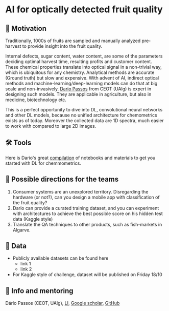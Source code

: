 # AI for optically detected fruit quality

## 🚀 Motivation
Traditionally, 1000s of fruits are sampled and manually analyzed pre-harvest to provide insight into the fruit quality.

Internal defects, sugar content, water content, are some of the parameters deciding optimal harvest time, resulting profits and customer content. These chemical properties translate into optical signal in a non-trivial way, which is ubiquitous for any chemistry. Analytical methods are accurate (Ground truth) but slow and expensive. With advent of AI, indirect optical methods and machine-learning/deep-learning models can do that at big scale and non-invasively. [Dario Passos][1] from CEOT (UAlg) is expert in designing such models. They are applicable in agriculture, but also in medicine, biotechnology etc.

This is a perfect opportunity to dive into DL, convolutional neural networks and other DL models, because no unified architecture for chemometrics exists as of today. Moreover the collected data are 1D spectra, much easier to work with compared to large 2D images.

## 🛠️ Tools

Here is Dario's great [compilation][2] of notebooks and materials to get you started with DL for chemmometrics.

## 🔦 Possible directions for the teams

1. Consumer systems are an unexplored territory. Disregarding the hardware (or not?), can you design a mobile app with classification of the fruit quality?
2. Dario can provide a curated training dataset, and you can experiment with architectures to achieve the best possible score on his hidden test data (Kaggle style)
3. Translate the QA techniques to other products, such as fish-markets in Algarve.

## 💾 Data

* Publicly available datasets can be found here
    * link 1
    * link 2
* For Kaggle style of challenge, dataset will be published on Friday 18/10

## 💁 Info and mentoring
Dário Passos (CEOT, UAlg), [LI][3], [Google scholar][4], [GitHub][1]

[1]: https://github.com/dario-passos
[2]: https://github.com/dario-passos/DeepLearning_for_VIS-NIR_Spectra
[3]: https://www.linkedin.com/in/dariopassos/
[4]: https://scholar.google.co.uk/citations?hl=en&user=OiJ60TAAAAAJ